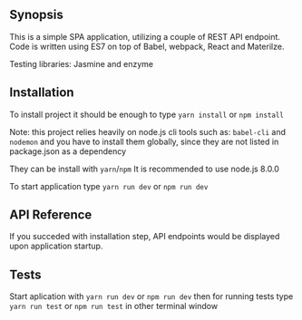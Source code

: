 ## Synopsis

This is a simple SPA application, utilizing a couple of REST API endpoint. 
Code is written using ES7 on top of Babel, webpack, React and Materilze.

Testing libraries: Jasmine and enzyme

## Installation

To install project it should be enough to type 
`yarn install` or `npm install`

Note: this project relies heavily on node.js cli tools such as:
`babel-cli` and `nodemon` and you have to install them globally,
since they are not listed in package.json as a dependency

They can be install with `yarn`/`npm`
It is recommended to use node.js 8.0.0

To start application type `yarn run dev` or `npm run dev`
## API Reference

If you succeded with installation step, API endpoints would be displayed 
upon application startup.

## Tests
Start aplication with `yarn run dev` or `npm run dev` then
for running tests type `yarn run test` or `npm run test` in other terminal window
